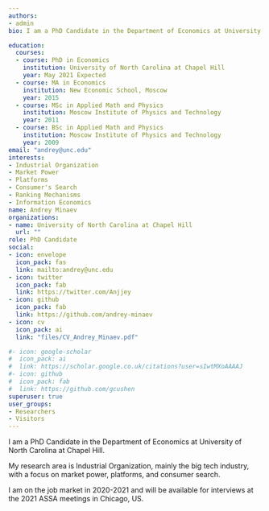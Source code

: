 ```yaml
---
authors:
- admin
bio: I am a PhD Candidate in the Department of Economics at University of North Carolina at Chapel Hill. My research area is Industrial Organization, mainly the big tech industry, with a focus on market power, platforms, and consumer search. I am on the job market in 2020-2021 and will be available for interviews at the 2021 ASSA meetings in Chicago, US.

education:
  courses:
  - course: PhD in Economics
    institution: University of North Carolina at Chapel Hill
    year: May 2021 Expected
  - course: MA in Economics
    institution: New Economic School, Moscow
    year: 2015
  - course: MSc in Applied Math and Physics
    institution: Moscow Institute of Physics and Technology
    year: 2011
  - course: BSc in Applied Math and Physics
    institution: Moscow Institute of Physics and Technology
    year: 2009
email: "andrey@unc.edu"
interests:
- Industrial Organization
- Market Power
- Platforms
- Consumer's Search
- Ranking Mechanisms
- Information Economics
name: Andrey Minaev
organizations:
- name: University of North Carolina at Chapel Hill
  url: ""
role: PhD Candidate
social:
- icon: envelope
  icon_pack: fas
  link: mailto:andrey@unc.edu
- icon: twitter
  icon_pack: fab
  link: https://twitter.com/Anjjey
- icon: github
  icon_pack: fab
  link: https://github.com/andrey-minaev
- icon: cv
  icon_pack: ai
  link: "files/CV_Andrey_Minaev.pdf"

#- icon: google-scholar
#  icon_pack: ai
#  link: https://scholar.google.co.uk/citations?user=sIwtMXoAAAAJ
#- icon: github
#  icon_pack: fab
#  link: https://github.com/gcushen
superuser: true
user_groups:
- Researchers
- Visitors
---
```


I am a PhD Candidate in the Department of Economics at University of North Carolina at Chapel Hill.

My research area is Industrial Organization, mainly the big tech industry, with a focus on market power, platforms, and consumer search.

I am on the job market in 2020-2021 and will be available for interviews at the 2021 ASSA meetings in Chicago, US.
